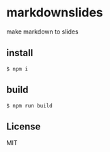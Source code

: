 # markdownslides
make markdown to slides


## install

```
$ npm i
```

## build

```
$ npm run build
```

## License
MIT